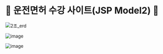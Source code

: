 # :blue_heart: 운전면허 수강 사이트(JSP Model2) :blue_heart:

![2조_erd](https://user-images.githubusercontent.com/94349690/147401509-68115e97-0021-4019-ba68-7b7a0ea21036.png)



![image](https://user-images.githubusercontent.com/94349690/147401542-b7fc4930-34f6-40c4-a985-c2804df51cec.png)

![image](https://user-images.githubusercontent.com/94349690/147401561-4f23c329-00e6-4131-9c92-d131002ec4ca.png)


